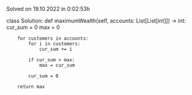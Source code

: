 Solved on 19.10.2022 in 0:02:53h

class Solution:
    def maximumWealth(self, accounts: List[List[int]]) -> int:
        cur_sum = 0
        max = 0

        for customers in accounts:
            for i in customers:
                cur_sum += i

            if cur_sum > max:
                max = cur_sum

            cur_sum = 0
        
        return max